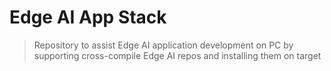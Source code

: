 # Edge AI App Stack
> Repository to assist Edge AI application development on PC by supporting
cross-compile Edge AI repos and installing them on target
